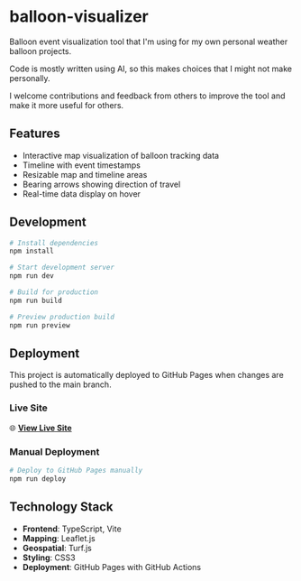 # balloon-visualizer

Balloon event visualization tool that I'm using for my own personal weather balloon projects.

Code is mostly written using AI, so this makes choices that I might not make personally.

I welcome contributions and feedback from others to improve the tool and make it more useful for others.

## Features

- Interactive map visualization of balloon tracking data
- Timeline with event timestamps
- Resizable map and timeline areas
- Bearing arrows showing direction of travel
- Real-time data display on hover

## Development

```bash
# Install dependencies
npm install

# Start development server
npm run dev

# Build for production
npm run build

# Preview production build
npm run preview
```

## Deployment

This project is automatically deployed to GitHub Pages when changes are pushed to the main branch.

### Live Site
🌐 **[View Live Site](https://kylebastien.github.io/balloon-visualizer/)**

### Manual Deployment
```bash
# Deploy to GitHub Pages manually
npm run deploy
```

## Technology Stack

- **Frontend**: TypeScript, Vite
- **Mapping**: Leaflet.js
- **Geospatial**: Turf.js
- **Styling**: CSS3
- **Deployment**: GitHub Pages with GitHub Actions